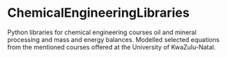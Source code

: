 # ChemicalEngineeringLibraries
Python libraries for chemical engineering courses oil and mineral processing and mass and energy balances. Modelled selected equations from the mentioned courses offered at the University of KwaZulu-Natal.
